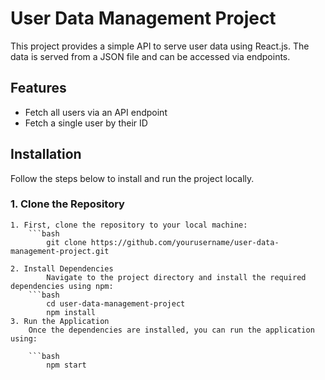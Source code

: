 # User Data Management Project

This project provides a simple API to serve user data using React.js. The data is served from a JSON file and can be accessed via endpoints.

## Features

- Fetch all users via an API endpoint
- Fetch a single user by their ID

## Installation

Follow the steps below to install and run the project locally.

### 1. Clone the Repository

    1. First, clone the repository to your local machine:
        ```bash
            git clone https://github.com/yourusername/user-data-management-project.git

    2. Install Dependencies
            Navigate to the project directory and install the required dependencies using npm:
        ```bash
            cd user-data-management-project
            npm install
    3. Run the Application
        Once the dependencies are installed, you can run the application using:

        ```bash
            npm start
          